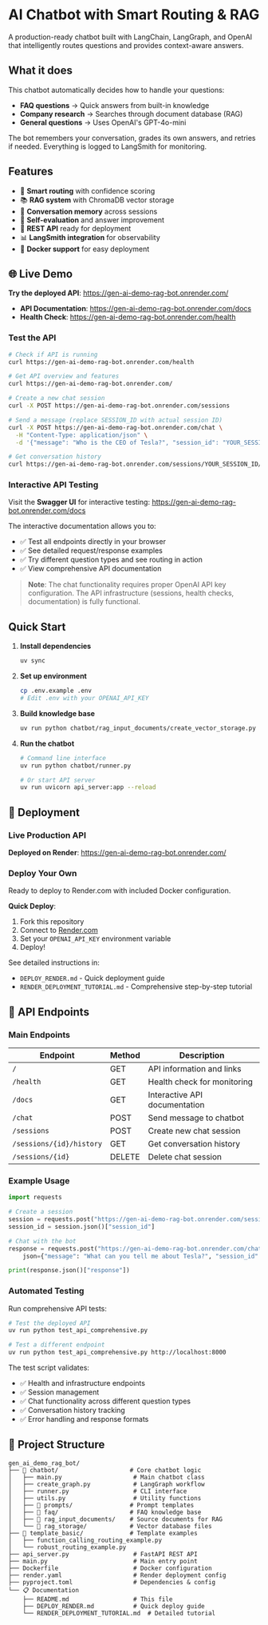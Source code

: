 # AI Chatbot with Smart Routing & RAG

A production-ready chatbot built with LangChain, LangGraph, and OpenAI that intelligently routes questions and provides context-aware answers.

## What it does

This chatbot automatically decides how to handle your questions:
- **FAQ questions** → Quick answers from built-in knowledge
- **Company research** → Searches through document database (RAG)  
- **General questions** → Uses OpenAI's GPT-4o-mini

The bot remembers your conversation, grades its own answers, and retries if needed. Everything is logged to LangSmith for monitoring.

## Features

- 🧠 **Smart routing** with confidence scoring
- 📚 **RAG system** with ChromaDB vector storage
- 💾 **Conversation memory** across sessions
- 🔄 **Self-evaluation** and answer improvement
- 🚀 **REST API** ready for deployment
- 📊 **LangSmith integration** for observability
- 🐳 **Docker support** for easy deployment

## 🌐 Live Demo

**Try the deployed API**: https://gen-ai-demo-rag-bot.onrender.com/

- **API Documentation**: https://gen-ai-demo-rag-bot.onrender.com/docs
- **Health Check**: https://gen-ai-demo-rag-bot.onrender.com/health

### Test the API
```bash
# Check if API is running
curl https://gen-ai-demo-rag-bot.onrender.com/health

# Get API overview and features
curl https://gen-ai-demo-rag-bot.onrender.com/

# Create a new chat session
curl -X POST https://gen-ai-demo-rag-bot.onrender.com/sessions

# Send a message (replace SESSION_ID with actual session ID)
curl -X POST https://gen-ai-demo-rag-bot.onrender.com/chat \
  -H "Content-Type: application/json" \
  -d '{"message": "Who is the CEO of Tesla?", "session_id": "YOUR_SESSION_ID"}'

# Get conversation history
curl https://gen-ai-demo-rag-bot.onrender.com/sessions/YOUR_SESSION_ID/history
```

### Interactive API Testing
Visit the **Swagger UI** for interactive testing: https://gen-ai-demo-rag-bot.onrender.com/docs

The interactive documentation allows you to:
- ✅ Test all endpoints directly in your browser
- ✅ See detailed request/response examples
- ✅ Try different question types and see routing in action
- ✅ View comprehensive API documentation

> **Note**: The chat functionality requires proper OpenAI API key configuration. The API infrastructure (sessions, health checks, documentation) is fully functional.

## Quick Start

1. **Install dependencies**
   ```bash
   uv sync
   ```

2. **Set up environment**
   ```bash
   cp .env.example .env
   # Edit .env with your OPENAI_API_KEY
   ```

3. **Build knowledge base**
   ```bash
   uv run python chatbot/rag_input_documents/create_vector_storage.py
   ```

4. **Run the chatbot**
   ```bash
   # Command line interface
   uv run python chatbot/runner.py
   
   # Or start API server
   uv run uvicorn api_server:app --reload
   ```

## 🚀 Deployment

### Live Production API
**Deployed on Render**: https://gen-ai-demo-rag-bot.onrender.com/

### Deploy Your Own
Ready to deploy to Render.com with included Docker configuration. 

**Quick Deploy**: 
1. Fork this repository
2. Connect to [Render.com](https://render.com)
3. Set your `OPENAI_API_KEY` environment variable
4. Deploy!

See detailed instructions in:
- `DEPLOY_RENDER.md` - Quick deployment guide
- `RENDER_DEPLOYMENT_TUTORIAL.md` - Comprehensive step-by-step tutorial

## 📡 API Endpoints

### Main Endpoints
| Endpoint | Method | Description |
|----------|--------|-------------|
| `/` | GET | API information and links |
| `/health` | GET | Health check for monitoring |
| `/docs` | GET | Interactive API documentation |
| `/chat` | POST | Send message to chatbot |
| `/sessions` | POST | Create new chat session |
| `/sessions/{id}/history` | GET | Get conversation history |
| `/sessions/{id}` | DELETE | Delete chat session |

### Example Usage
```python
import requests

# Create a session
session = requests.post("https://gen-ai-demo-rag-bot.onrender.com/sessions")
session_id = session.json()["session_id"]

# Chat with the bot
response = requests.post("https://gen-ai-demo-rag-bot.onrender.com/chat", 
    json={"message": "What can you tell me about Tesla?", "session_id": session_id})

print(response.json()["response"])
```

### Automated Testing
Run comprehensive API tests:
```bash
# Test the deployed API
uv run python test_api_comprehensive.py

# Test a different endpoint
uv run python test_api_comprehensive.py http://localhost:8000
```

The test script validates:
- ✅ Health and infrastructure endpoints
- ✅ Session management
- ✅ Chat functionality across different question types
- ✅ Conversation history tracking
- ✅ Error handling and response formats

## 📁 Project Structure

```
gen_ai_demo_rag_bot/
├── 📁 chatbot/                    # Core chatbot logic
│   ├── main.py                    # Main chatbot class
│   ├── create_graph.py            # LangGraph workflow
│   ├── runner.py                  # CLI interface
│   ├── utils.py                   # Utility functions
│   ├── 📁 prompts/                # Prompt templates
│   ├── 📁 faq/                    # FAQ knowledge base
│   ├── 📁 rag_input_documents/    # Source documents for RAG
│   └── 📁 rag_storage/            # Vector database files
├── 📁 template_basic/             # Template examples
│   ├── function_calling_routing_example.py
│   └── robust_routing_example.py
├── api_server.py                  # FastAPI REST API
├── main.py                        # Main entry point
├── Dockerfile                     # Docker configuration
├── render.yaml                    # Render deployment config
├── pyproject.toml                 # Dependencies & config
└── 📋 Documentation
    ├── README.md                  # This file
    ├── DEPLOY_RENDER.md           # Quick deploy guide
    └── RENDER_DEPLOYMENT_TUTORIAL.md  # Detailed tutorial
```